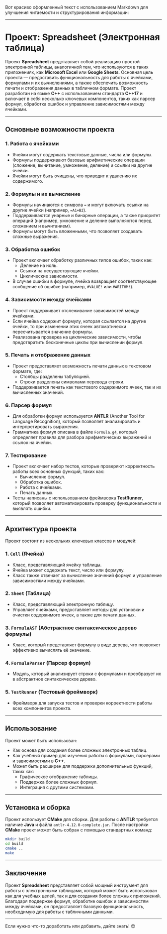 Вот красиво оформленный текст с использованием Markdown для улучшения читаемости и структурирования информации:

---

# **Проект: Spreadsheet (Электронная таблица)**

Проект **Spreadsheet** представляет собой реализацию простой электронной таблицы, аналогичной тем, что используются в таких приложениях, как **Microsoft Excel** или **Google Sheets**. Основная цель проекта — предоставить функциональность для работы с ячейками, формулами и их вычислениями, а также обеспечить возможность печати и отображения данных в табличном формате. Проект разработан на языке **C++** с использованием стандарта **C++17** и включает в себя несколько ключевых компонентов, таких как парсер формул, обработка ошибок и управление зависимостями между ячейками.

---

## **Основные возможности проекта**

### **1. Работа с ячейками**
- Ячейки могут содержать текстовые данные, числа или формулы.
- Формулы поддерживают базовые арифметические операции (сложение, вычитание, умножение, деление) и ссылки на другие ячейки.
- Ячейки могут быть очищены, что приводит к удалению их содержимого.

### **2. Формулы и их вычисление**
- Формулы начинаются с символа `=` и могут включать ссылки на другие ячейки (например, `=A1+B2`).
- Поддерживаются унарные и бинарные операции, а также приоритет операций (например, умножение и деление выполняются перед сложением и вычитанием).
- Формулы могут быть вложенными, что позволяет создавать сложные выражения.

### **3. Обработка ошибок**
- Проект включает обработку различных типов ошибок, таких как:
  - Деление на ноль.
  - Ссылки на несуществующие ячейки.
  - Циклические зависимости.
- В случае ошибки в формуле, ячейка возвращает соответствующее сообщение об ошибке (например, `#VALUE!` или `#ARITHM!`).

### **4. Зависимости между ячейками**
- Проект поддерживает отслеживание зависимостей между ячейками.
- Если ячейка содержит формулу, которая ссылается на другие ячейки, то при изменении этих ячеек автоматически пересчитывается значение формулы.
- Реализована проверка на циклические зависимости, чтобы предотвратить бесконечные циклы при вычислении формул.

### **5. Печать и отображение данных**
- Проект предоставляет возможность печати данных в текстовом формате, где:
  - Столбцы разделены табуляцией.
  - Строки разделены символами перевода строки.
- Поддерживается печать как текстового содержимого ячеек, так и их вычисленных значений.

### **6. Парсер формул**
- Для обработки формул используется **ANTLR** (Another Tool for Language Recognition), который позволяет анализировать и интерпретировать выражения.
- Грамматика формул описана в файле `Formula.g4`, который определяет правила для разбора арифметических выражений и ссылок на ячейки.

### **7. Тестирование**
- Проект включает набор тестов, которые проверяют корректность работы всех основных функций, таких как:
  - Вычисление формул.
  - Обработка ошибок.
  - Работа с ячейками.
  - Печать данных.
- Тесты написаны с использованием фреймворка **TestRunner**, который позволяет автоматизировать проверку функциональности и выявлять ошибки.

---

## **Архитектура проекта**

Проект состоит из нескольких ключевых классов и модулей:

### **1. `Cell` (Ячейка)**
- Класс, представляющий ячейку таблицы.
- Ячейка может содержать текст, число или формулу.
- Класс также отвечает за вычисление значений формул и управление зависимостями между ячейками.

### **2. `Sheet` (Таблица)**
- Класс, представляющий электронную таблицу.
- Управляет ячейками, предоставляет методы для установки и очистки содержимого ячеек, а также для печати данных.

### **3. `FormulaAST` (Абстрактное синтаксическое дерево формулы)**
- Класс, который представляет формулу в виде дерева, что позволяет эффективно вычислять её значение.

### **4. `FormulaParser` (Парсер формул)**
- Модуль, который анализирует строки с формулами и преобразует их в абстрактное синтаксическое дерево.

### **5. `TestRunner` (Тестовый фреймворк)**
- Фреймворк для запуска тестов и проверки корректности работы всех компонентов проекта.

---

## **Использование**

Проект может быть использован:
- Как основа для создания более сложных электронных таблиц.
- Как учебный пример для изучения работы с формулами, парсерами и зависимостями в **C++**.
- Может быть расширен для поддержки дополнительных функций, таких как:
  - Графическое отображение таблицы.
  - Поддержка более сложных формул.
  - Интеграция с другими системами.

---

## **Установка и сборка**

Проект использует **CMake** для сборки. Для работы с **ANTLR** требуется наличие **Java** и файла `antlr-4.12.0-complete.jar`. После настройки **CMake** проект может быть собран с помощью стандартных команд:

```bash
mkdir build
cd build
cmake ..
make
```

---

## **Заключение**

Проект **Spreadsheet** представляет собой мощный инструмент для работы с электронными таблицами, который может быть использован как для учебных целей, так и для создания более сложных приложений. Благодаря поддержке формул, обработке ошибок и зависимостям между ячейками, он предоставляет базовую функциональность, необходимую для работы с табличными данными.

---

Если нужно что-то доработать или добавить, дайте знать! 😊

